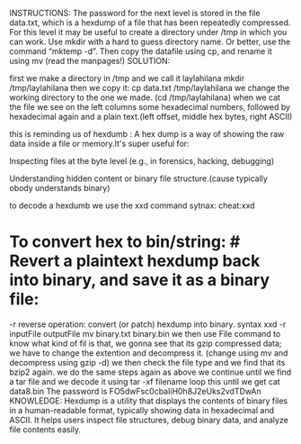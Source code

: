 INSTRUCTIONS:
The password for the next level is stored in the file data.txt, which is a hexdump of a file that has been repeatedly compressed. For this level it may be useful to create a directory under /tmp in which you can work. Use mkdir with a hard to guess directory name. Or better, use the command “mktemp -d”. Then copy the datafile using cp, and rename it using mv (read the manpages!)
SOLUTION:

first we make a directory in /tmp and we call it laylahilana
mkdir /tmp/laylahilana
then we copy it:   cp data.txt /tmp/laylahilana
we change the working directory to the one we made. (cd /tmp/laylahilana)
when we cat the file we see on the left columns some hexadecimal numbers, followed by hexadecimal again and a plain text.(left offset, middle hex bytes, right ASCII)
 
this is reminding us of hexdumb : A hex dump is a way of showing the raw data inside a file or memory.It's super useful for:

Inspecting files at the byte level (e.g., in forensics, hacking, debugging)

Understanding hidden content or binary file structure.(cause typically obody understands binary)

to decode a hexdumb we use the xxd command
sytnax: cheat:xxd 
# To convert hex to bin/string: # Revert a plaintext hexdump back into binary, and save it as a binary file:
-r          reverse operation: convert (or patch) hexdump into binary.
syntax xxd -r inputFile outputFile
mv binary.txt binary.bin
we then use File command to know what kind of fil is that, we gonna see that its gzip compressed data;
we have to change the extention and decompress it. (change using mv and decompress using gzip -d)
we then check the file type and we find that its bzip2 again. we do the same steps again as above
we continue until we find a tar file and we decode it using tar -xf filename
loop this until we get cat data8.bin
The password is FO5dwFsc0cbaIiH0h8J2eUks2vdTDwAn
KNOWLEDGE:
Hexdump is a utility that displays the contents of binary files in a human-readable format, typically showing data in hexadecimal and ASCII. It helps users inspect file structures, debug binary data, and analyze file contents easily.
